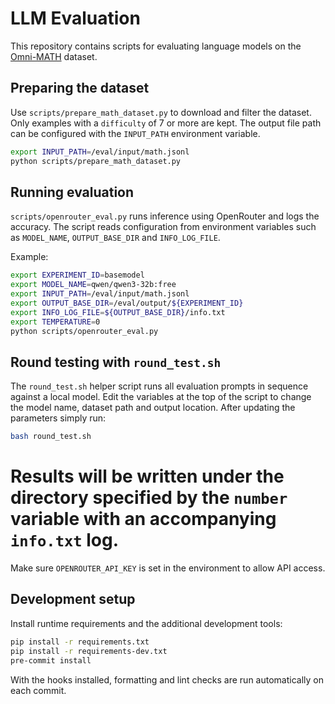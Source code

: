# LLM Evaluation

This repository contains scripts for evaluating language models on the [Omni-MATH](https://huggingface.co/datasets/KbsdJames/Omni-MATH) dataset.

## Preparing the dataset

Use `scripts/prepare_math_dataset.py` to download and filter the dataset. Only examples with a `difficulty` of 7 or more are kept. The output file path can be configured with the `INPUT_PATH` environment variable.

```bash
export INPUT_PATH=/eval/input/math.jsonl
python scripts/prepare_math_dataset.py
```

## Running evaluation

`scripts/openrouter_eval.py` runs inference using OpenRouter and logs the accuracy. The script reads configuration from environment variables such as `MODEL_NAME`, `OUTPUT_BASE_DIR` and `INFO_LOG_FILE`.

Example:

```bash
export EXPERIMENT_ID=basemodel
export MODEL_NAME=qwen/qwen3-32b:free
export INPUT_PATH=/eval/input/math.jsonl
export OUTPUT_BASE_DIR=/eval/output/${EXPERIMENT_ID}
export INFO_LOG_FILE=${OUTPUT_BASE_DIR}/info.txt
export TEMPERATURE=0
python scripts/openrouter_eval.py
```


## Round testing with `round_test.sh`

The `round_test.sh` helper script runs all evaluation prompts in sequence
against a local model. Edit the variables at the top of the script to
change the model name, dataset path and output location. After updating
the parameters simply run:

```bash
bash round_test.sh
```

Results will be written under the directory specified by the `number`
variable with an accompanying `info.txt` log.
=======
Make sure `OPENROUTER_API_KEY` is set in the environment to allow API access.

## Development setup

Install runtime requirements and the additional development tools:

```bash
pip install -r requirements.txt
pip install -r requirements-dev.txt
pre-commit install
```

With the hooks installed, formatting and lint checks are run automatically on
each commit.

